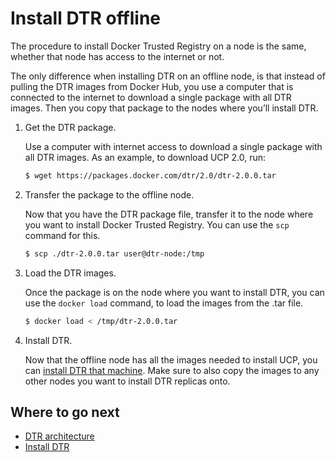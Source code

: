 <!--[metadata]>
+++
title = "Install offline"
description = "Learn how to install Docker Trusted Registry on a machine with no internet access."
keywords = ["docker, registry, install, offline"]
[menu.main]
parent="workw_dtr_install"
weight=30
+++
<![end-metadata]-->


# Install DTR offline

The procedure to install Docker Trusted Registry on a node is the same,
whether that node has access to the internet or not.

The only difference when installing DTR on an offline node, is that instead
of pulling the DTR images from Docker Hub, you use a computer that is connected
to the internet to download a single package with all DTR images. Then you
copy that package to the nodes where you’ll install DTR.

1. Get the DTR package.

    Use a computer with internet access to download a single package with all DTR
    images. As an example, to download UCP 2.0, run:

    ```bash
    $ wget https://packages.docker.com/dtr/2.0/dtr-2.0.0.tar
    ```

2. Transfer the package to the offline node.

    Now that you have the DTR package file, transfer it to the node where you
    want to install Docker Trusted Registry. You can use the `scp` command
    for this.

    ```bash
    $ scp ./dtr-2.0.0.tar user@dtr-node:/tmp
    ```

3. Load the DTR images.

    Once the package is on the node where you want to install DTR, you can use
    the `docker load` command, to load the images from the .tar file.

    ```bash
    $ docker load < /tmp/dtr-2.0.0.tar
    ```

4. Install DTR.

    Now that the offline node has all the images needed to install UCP,
    you can [install DTR that machine](install-dtr.md). Make sure to
    also copy the images to any other nodes you want to install DTR
    replicas onto.


## Where to go next

* [DTR architecture](../architecture.md)
* [Install DTR](install-dtr.md)
